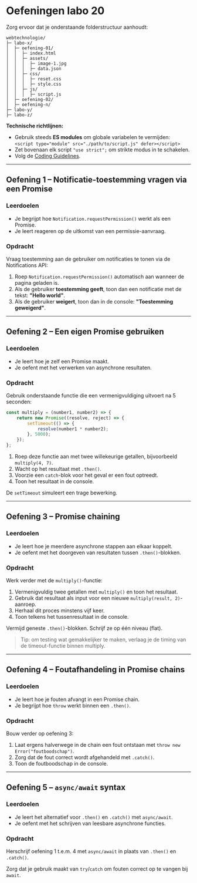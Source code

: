 # Oefeningen labo 20

Zorg ervoor dat je onderstaande folderstructuur aanhoudt:

```
webtechnologie/
├─ labo-x/
│  ├─ oefening-01/
│  │  ├─ index.html
│  │  ├─ assets/
│  │  │  ├─ image-1.jpg 
│  │  │  ├─ data.json 
│  │  ├─ css/
│  │  │  ├─ reset.css
│  │  │  ├─ style.css
│  │  ├─ js/
│  │  │  ├─ script.js
│  ├─ oefening-02/
│  ├─ oefening-n/
├─ labo-y/
├─ labo-z/      
```

**Technische richtlijnen:**

- Gebruik steeds **ES modules** om globale variabelen te vermijden:  
  `<script type="module" src="./path/to/script.js" defer></script>`
- Zet bovenaan elk script `"use strict";` om strikte modus in te schakelen.
- Volg de [Coding Guidelines](https://apwt.gitbook.io/webtechnologie/coding-guidelines).

---

## Oefening 1 – Notificatie-toestemming vragen via een Promise

### Leerdoelen
- Je begrijpt hoe `Notification.requestPermission()` werkt als een Promise.
- Je leert reageren op de uitkomst van een permissie-aanvraag.

### Opdracht
Vraag toestemming aan de gebruiker om notificaties te tonen via de Notifications API:

1. Roep `Notification.requestPermission()` automatisch aan wanneer de pagina geladen is.
2. Als de gebruiker **toestemming geeft**, toon dan een notificatie met de tekst: **"Hello world"**.
3. Als de gebruiker **weigert**, toon dan in de console: **"Toestemming geweigerd"**.

---

## Oefening 2 – Een eigen Promise gebruiken

### Leerdoelen
- Je leert hoe je zelf een Promise maakt.
- Je oefent met het verwerken van asynchrone resultaten.

### Opdracht
Gebruik onderstaande functie die een vermenigvuldiging uitvoert na 5 seconden:

```javascript
const multiply = (number1, number2) => {
    return new Promise((resolve, reject) => {
        setTimeout(() => {
            resolve(number1 * number2);
        }, 5000);
    });
};
```

1. Roep deze functie aan met twee willekeurige getallen, bijvoorbeeld `multiply(4, 7)`.
2. Wacht op het resultaat met `.then()`.
3. Voorzie een `catch`-blok voor het geval er een fout optreedt.
4. Toon het resultaat in de console.

De `setTimeout` simuleert een trage bewerking.

---

## Oefening 3 – Promise chaining

### Leerdoelen
- Je leert hoe je meerdere asynchrone stappen aan elkaar koppelt.
- Je oefent met het doorgeven van resultaten tussen `.then()`-blokken.

### Opdracht
Werk verder met de `multiply()`-functie:

1. Vermenigvuldig twee getallen met `multiply()` en toon het resultaat.
2. Gebruik dat resultaat als input voor een nieuwe `multiply(result, 2)`-aanroep.
3. Herhaal dit proces minstens vijf keer.
4. Toon telkens het tussenresultaat in de console.

Vermijd geneste `.then()`-blokken. Schrijf ze op één niveau (flat).

> Tip: om testing wat gemakkelijker te maken, verlaag je de timing van de timeout-functie binnen multiply.

---

## Oefening 4 – Foutafhandeling in Promise chains

### Leerdoelen
- Je leert hoe je fouten afvangt in een Promise chain.
- Je begrijpt hoe `throw` werkt binnen een `.then()`.

### Opdracht
Bouw verder op oefening 3:

1. Laat ergens halverwege in de chain een fout ontstaan met `throw new Error("foutboodschap")`.
2. Zorg dat de fout correct wordt afgehandeld met `.catch()`.
3. Toon de foutboodschap in de console.

---

## Oefening 5 – `async/await` syntax

### Leerdoelen
- Je leert het alternatief voor `.then()` en `.catch()` met `async/await`.
- Je oefent met het schrijven van leesbare asynchrone functies.

### Opdracht
Herschrijf oefening 1 t.e.m. 4 met `async/await` in plaats van `.then()` en `.catch()`.

Zorg dat je gebruik maakt van `try`/`catch` om fouten correct op te vangen bij `await`.